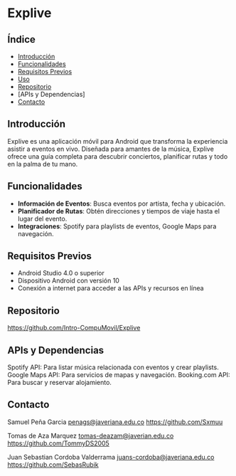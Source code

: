 # Explive

## Índice

- [Introducción](#introducción)
- [Funcionalidades](#funcionalidades)
- [Requisitos Previos](#requisitos-previos)
- [Uso](#uso)
- [Repositorio](#Repositorio)
- [APIs y Dependencias]
- [Contacto](#contacto)

## Introducción

Explive es una aplicación móvil para Android que transforma la experiencia asistir a eventos en vivo. Diseñada para amantes de la música, Explive ofrece una guía completa para descubrir conciertos, planificar rutas y todo en la palma de tu mano.

## Funcionalidades

- **Información de Eventos**: Busca eventos por artista, fecha y ubicación.
- **Planificador de Rutas**: Obtén direcciones y tiempos de viaje hasta el lugar del evento.
- **Integraciones**: Spotify para playlists de eventos, Google Maps para navegación.

## Requisitos Previos

- Android Studio 4.0 o superior
- Dispositivo Android con versión 10
- Conexión a internet para acceder a las APIs y recursos en línea

## Repositorio

https://github.com/Intro-CompuMovil/Explive

## APIs y Dependencias

Spotify API: Para listar música relacionada con eventos y crear playlists.
Google Maps API: Para servicios de mapas y navegación.
Booking.com API: Para buscar y reservar alojamiento.

## Contacto

Samuel Peña Garcia 
penags@javeriana.edu.co
https://github.com/Sxmuu


Tomas de Aza Marquez
tomas-deazam@javerian.edu.co
https://github.com/TommyDS2005


Juan Sebastian Cordoba Valderrama
juans-cordoba@javeriana.edu.co
https://github.com/SebasRubik






